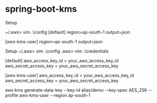 # spring-boot-kms

Setup 

~/.aws> vim .\config
[default]
region=ap-south-1
output=json

[aws-kms-user]
region=ap-south-1
output=json

Setup ~/.aws> vim .\config
.aws> vim .\credentials

[default]
aws_access_key_id = your_aws_access_key_id
aws_secret_access_key = your_aws_secret_access_key

[aws-kms-user]
aws_access_key_id = your_aws_access_key_id
aws_secret_access_key = your_aws_secret_access_key


aws kms generate-data-key --key-id alias/demo --key-spec AES_256 --profile aws-kms-user --region ap-south-1
